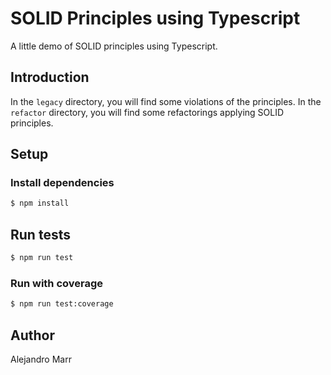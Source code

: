 # SOLID Principles using Typescript

A little demo of SOLID principles using Typescript.

## Introduction

In the `legacy` directory, you will find some violations of the principles. In the `refactor` directory, you will find some refactorings applying SOLID principles.

## Setup

### Install dependencies

```bash
$ npm install
```

## Run tests

```bash
$ npm run test
```

### Run with coverage

```bash
$ npm run test:coverage
```

## Author

Alejandro Marr